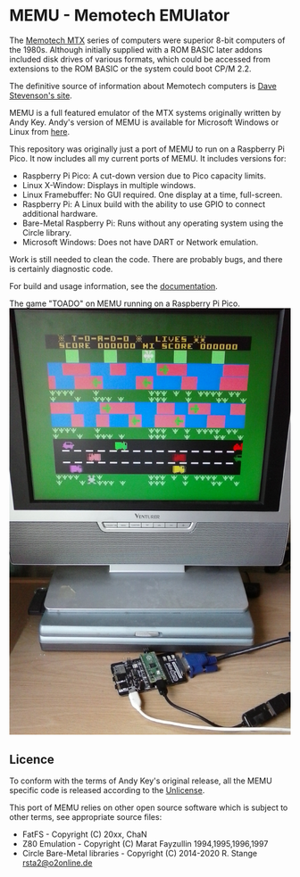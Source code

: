 # MEMU - Memotech EMUlator

The [Memotech MTX](https://en.wikipedia.org/wiki/Memotech_MTX) series of computers were superior
8-bit computers of the 1980s. Although initially supplied with a ROM BASIC later addons included
disk drives of various formats, which could be accessed from extensions to the ROM BASIC or the
system could boot CP/M 2.2.

The definitive source of information about Memotech computers is
[Dave Stevenson's site](http://primrosebank.net/computers/mtx/mtx512.htm).

MEMU is a full featured emulator of the MTX systems originally written by
Andy Key. Andy's version of MEMU is available for Microsoft Windows or Linux from
[here](http://www.nyangau.org/memu/memu.htm).

This repository was originally just a port of MEMU to run on a Raspberry Pi Pico.
It now includes all my current ports of MEMU. It includes versions for:

* Raspberry Pi Pico: A cut-down version due to Pico capacity limits.
* Linux X-Window: Displays in multiple windows.
* Linux Framebuffer: No GUI required. One display at a time, full-screen.
* Raspberry Pi: A Linux build with the ability to use GPIO to connect additional hardware.
* Bare-Metal Raspberry Pi: Runs without any operating system using the Circle library.
* Microsoft Windows: Does not have DART or Network emulation.

Work is still needed to clean the code. There are probably bugs, and there is certainly
diagnostic code.

For build and usage information, see the [documentation](docs/index.html).

The game "TOADO" on MEMU running on a Raspberry Pi Pico.
![MEMU on a Pico](docs/MEMU_Pico.jpg)

## Licence

To conform with the terms of Andy Key's original release, all the MEMU specific code is
released according to the [Unlicense](https://unlicense.org/).

This port of MEMU relies on other open source software which is subject to other terms,
see appropriate source files:

* FatFS - Copyright (C) 20xx, ChaN
* Z80 Emulation - Copyright (C) Marat Fayzullin 1994,1995,1996,1997
* Circle Bare-Metal libraries - Copyright (C) 2014-2020  R. Stange <rsta2@o2online.de>
